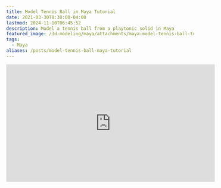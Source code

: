 ```yaml
---
title: Model Tennis Ball in Maya Tutorial
date: 2021-03-30T8:30:00-04:00
lastmod: 2024-11-10T06:45:52
description: Model a tennis ball from a playtonic solid in Maya
featured_image: /3d-modeling/maya/attachments/maya-model-tennis-ball-tutorial.jpg
tags:
  - Maya
aliases: /posts/model-tennis-ball-maya-tutorial
---
```


<div class="iframe-16-9-container">
<iframe class="youTubeIframe" width="560" height="315" src="https://www.youtube.com/embed/3uYyw_q7L3o?rel=0" title="YouTube video player" frameborder="0" allow="accelerometer; autoplay; clipboard-write; encrypted-media; gyroscope; picture-in-picture; web-share" allowfullscreen></iframe>
</div>
